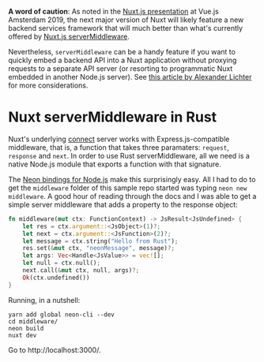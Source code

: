 
**A word of caution**: As noted in the [Nuxt.js presentation][pres] at Vue.js 
Amsterdam 2019, the next major version of Nuxt will likely feature a new backend 
services framework that will much better than what's currently offered by 
[Nuxt.js serverMiddleware][server-middleware].

Nevertheless, `serverMiddleware` can be a handy feature if you want to quickly 
embed a backend API into a Nuxt application without proxying requests to a
separate API server (or resorting to programmatic Nuxt embedded in another 
Node.js server). See [this article by Alexander Lichter][manniL] for more 
considerations. 

[pres]: https://www.youtube.com/watch?v=Ad5FF3BEY00
[server-middleware]: https://nuxtjs.org/api/configuration-servermiddleware/
[manniL]: https://blog.lichter.io/posts/my-take-on-using-nuxt-with-an-api/

# Nuxt serverMiddleware in Rust

Nuxt's underlying [connect][connect] server works with Express.js-compatible 
middleware, that is, a function that takes three paramaters: `request`, 
`response` and `next`. In order to use Rust serverMiddleware, all we need is
a native Node.js module that exports a function with that signature.

[connect]: https://github.com/senchalabs/connect

The [Neon bindings for Node.js][neon] make this surprisingly easy. All I had
to do to get the `middleware` folder of this sample repo started was typing
`neon new middleware`. A good hour of reading through the docs and I was able
to get a simple server middleware that adds a property to the response object:

```rust
fn middleware(mut ctx: FunctionContext) -> JsResult<JsUndefined> {
    let res = ctx.argument::<JsObject>(1)?;
    let next = ctx.argument::<JsFunction>(2)?;
    let message = ctx.string("Hello from Rust");
    res.set(&mut ctx, "neonMessage", message)?;
    let args: Vec<Handle<JsValue>> = vec![];
    let null = ctx.null();
    next.call(&mut ctx, null, args)?;
    Ok(ctx.undefined())
}
```

[neon]: https://neon-bindings.com

Running, in a nutshell:

```
yarn add global neon-cli --dev
cd middleware/
neon build
nuxt dev
```

Go to http://localhost:3000/.
